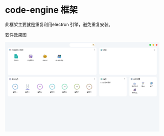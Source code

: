 # code-engine 框架

此框架主要就是重复利用electron 引擎，避免重复安装。

软件效果图

![image-20221220104241939](./assets/image-20221220104241939.png)
